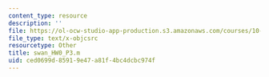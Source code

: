 ```yaml
---
content_type: resource
description: ''
file: https://ol-ocw-studio-app-production.s3.amazonaws.com/courses/10-34-numerical-methods-applied-to-chemical-engineering-fall-2015/ced0699d85919e47a81f4bc4dcbc974f_swan_HW0_P3.m
file_type: text/x-objcsrc
resourcetype: Other
title: swan_HW0_P3.m
uid: ced0699d-8591-9e47-a81f-4bc4dcbc974f
---
```

